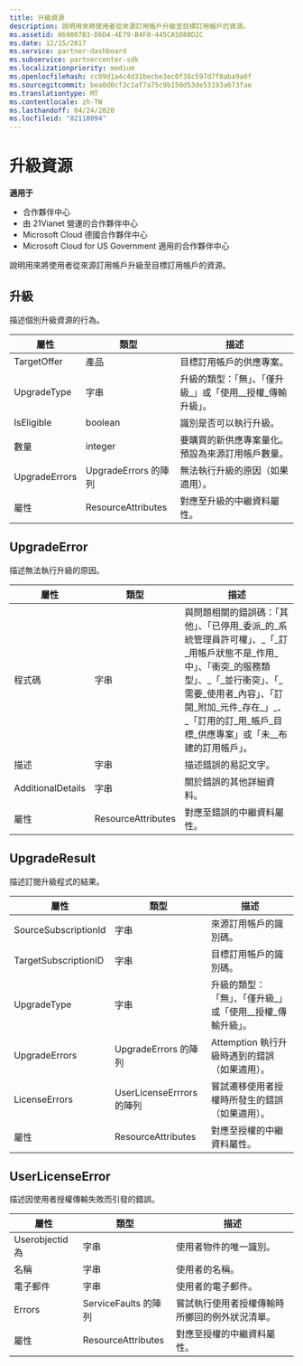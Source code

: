 ```yaml
---
title: 升級資源
description: 說明用來將使用者從來源訂用帳戶升級至目標訂用帳戶的資源。
ms.assetid: 869007B3-D6D4-4E79-B4F0-445CA5D88D2C
ms.date: 12/15/2017
ms.service: partner-dashboard
ms.subservice: partnercenter-sdk
ms.localizationpriority: medium
ms.openlocfilehash: cc89d1a4c4d31becbe3ec0f38c597d7f8aba9a0f
ms.sourcegitcommit: bea0d0cf3c1af7a75c9b150d53de53193a673fae
ms.translationtype: MT
ms.contentlocale: zh-TW
ms.lasthandoff: 04/24/2020
ms.locfileid: "82118094"
---
```

# <a name="upgrade-resources"></a>升級資源

**適用于**

- 合作夥伴中心
- 由 21Vianet 營運的合作夥伴中心
- Microsoft Cloud 德國合作夥伴中心
- Microsoft Cloud for US Government 適用的合作夥伴中心

說明用來將使用者從來源訂用帳戶升級至目標訂用帳戶的資源。

## <a name="upgrade"></a>升級

描述個別升級資源的行為。

| 屬性      | 類型                   | 描述                                                                                  |
|---------------|------------------------|----------------------------------------------------------------------------------------------|
| TargetOffer   | 產品                  | 目標訂用帳戶的供應專案。                                                        |
| UpgradeType   | 字串                 | 升級的類型：「無」、「僅升級\_」或「使用\_\_授權\_傳輸升級」。         |
| IsEligible    | boolean                | 識別是否可以執行升級。                                                  |
| 數量      | integer                | 要購買的新供應專案量化。 預設為來源訂用帳戶數量。 |
| UpgradeErrors | UpgradeErrors 的陣列 | 無法執行升級的原因（如果適用）。                                      |
| 屬性    | ResourceAttributes     | 對應至升級的中繼資料屬性。                                        |

## <a name="upgradeerror"></a>UpgradeError

描述無法執行升級的原因。

| 屬性          | 類型               | 描述                                                                                                                                                                                                                                                                                                                                                                                     |
|-------------------|--------------------|-------------------------------------------------------------------------------------------------------------------------------------------------------------------------------------------------------------------------------------------------------------------------------------------------------------------------------------------------------------------------------------------------|
| 程式碼              | 字串             | 與問題相關的錯誤碼：「其他」、「已停用\_委派\_的\_系統管理員許可權」、\_「\_訂\_用帳戶狀態不是\_作用\_中」、「衝突\_的服務類型」、\_「\_並行衝突」、「\_需要\_使用者\_內容」、「訂閱\_附加\_元件\_存在\_」\_、\_「訂用的訂\_用\_帳戶\_目標\_供應專案」或「未\_\_布建的訂用帳戶」。 |
| 描述       | 字串             | 描述錯誤的易記文字。                                                                                                                                                                                                                                                                                                                                                             |
| AdditionalDetails | 字串             | 關於錯誤的其他詳細資料。                                                                                                                                                                                                                                                                                                                                                         |
| 屬性        | ResourceAttributes | 對應至錯誤的中繼資料屬性。                                                                                                                                                                                                                                                                                                                                             |

## <a name="upgraderesult"></a>UpgradeResult

描述訂閱升級程式的結果。

| 屬性             | 類型                        | 描述                                                                          |
|----------------------|-----------------------------|--------------------------------------------------------------------------------------|
| SourceSubscriptionId | 字串                      | 來源訂用帳戶的識別碼。                                           |
| TargetSubscriptionID | 字串                      | 目標訂用帳戶的識別碼。                                           |
| UpgradeType          | 字串                      | 升級的類型：「無」、「僅升級\_」或「使用\_\_授權\_傳輸升級」。 |
| UpgradeErrors        | UpgradeErrors 的陣列      | Attemption 執行升級時遇到的錯誤（如果適用）。           |
| LicenseErrors        | UserLicenseErrrors 的陣列 | 嘗試遷移使用者授權時所發生的錯誤（如果適用）。          |
| 屬性           | ResourceAttributes          | 對應至授權的中繼資料屬性。                                |

## <a name="userlicenseerror"></a>UserLicenseError

描述因使用者授權傳輸失敗而引發的錯誤。

| 屬性     | 類型                   | 描述                                                               |
|--------------|------------------------|---------------------------------------------------------------------------|
| Userobjectid 為 | 字串                 | 使用者物件的唯一識別。                                 |
| 名稱         | 字串                 | 使用者的名稱。                                                     |
| 電子郵件        | 字串                 | 使用者的電子郵件。                                                    |
| Errors       | ServiceFaults 的陣列 | 嘗試執行使用者授權傳輸時所擲回的例外狀況清單。 |
| 屬性   | ResourceAttributes     | 對應至授權的中繼資料屬性。                     |

